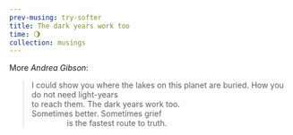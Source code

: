 ```yaml
--- 
prev-musing: try-softer
title: The dark years work too
time: 🌖
collection: musings
---
```

More <cite>Andrea Gibson</cite>:
> <span class="tight-line">I could show you where the lakes on this planet</span>
are buried. How you do not need light-years\
to reach them. The dark years work too.\
Sometimes better. Sometimes grief\
&nbsp;&nbsp;&nbsp;&nbsp;&nbsp;&nbsp;&nbsp;&nbsp;
&nbsp;&nbsp;&nbsp;&nbsp;&nbsp;&nbsp;
is the fastest route to truth.